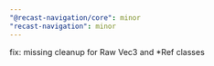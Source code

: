 ```yaml
---
"@recast-navigation/core": minor
"recast-navigation": minor
---
```


fix: missing cleanup for Raw Vec3 and \*Ref classes
